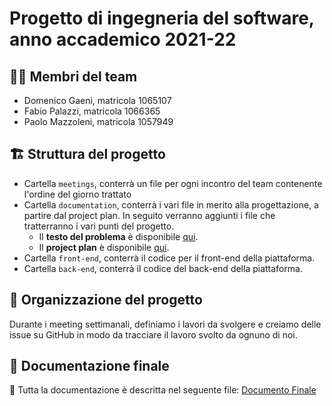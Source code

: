# Progetto di ingegneria del software, anno accademico 2021-22

## 👷🏼 Membri del team

- Domenico Gaeni, matricola 1065107
- Fabio Palazzi, matricola 1066365
- Paolo Mazzoleni, matricola 1057949

## 🏗️ Struttura del progetto

- Cartella `meetings`, conterrà un file per ogni incontro del team contenente l'ordine del giorno trattato
- Cartella `documentation`, conterrà i vari file in merito alla progettazione, a partire dal project plan. In seguito verranno aggiunti i file che tratterranno i vari punti del progetto.
  - Il **testo del problema** è disponibile [qui](documentation/testo.md).
  - Il **project plan** è disponibile [qui](documentation/projectPlan.md).
- Cartella `front-end`, conterrà il codice per il front-end della piattaforma.
- Cartella `back-end`, conterrà il codice del back-end della piattaforma.

## 🚀 Organizzazione del progetto

Durante i meeting settimanali, definiamo i lavori da svolgere e creiamo delle issue su GitHub in modo da tracciare il lavoro svolto da ognuno di noi.

## 🏁 Documentazione finale

🏁 Tutta la documentazione è descritta nel seguente file: [Documento Finale](documentation/documentoFinale.pdf)
